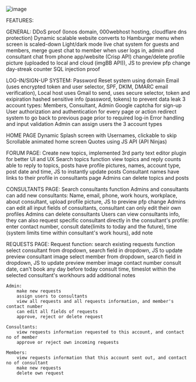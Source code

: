 ![image](https://github.com/user-attachments/assets/ff0c3f7d-791e-4384-a091-b7d508d4d0d0)


FEATURES:

GENERAL: 
    DDoS proof (Ionos domain, 000webhost hosting, cloudflare dns protection)
    Dynamic scalable website
    converts to Hamburger menu when screen is scaled-down
    Light/dark mode
    live chat system for guests and members, merge guest chat to member when user logs in, admin and consultant chat from phone app/website (Crisp API)
    change/delete profile picture (uploaded to local and cloud (imgBB API)), JS to preview pfp change
    day-streak counter
    SQL injection proof

LOG-IN/SIGN-UP SYSTEM:
    Password Reset system using domain Email (uses encrypted token and user selector, SPF, DKIM, DMARC email verification), Local host uses Gmail to send, uses secure selector, token and exipiration
    hashed sensitive info (password, tokens) to prevent data leak
    3 account types: Members, Consultant, Admin
    Google captcha for sign-up
    User authorization and authentication for every page or action
    redirect system to go back to previous page prior to required log-in
    Error handling and input validation
    Admin can assign users the 3 account types

HOME PAGE
    Dynamic Splash screen with Usernames, clickable to skip
    Scrollable animated home screen
    Quotes using JS API (API Ninjas)

FORUM PAGE:
    Create new topics, implemented 3rd party text editor plugin for better UI and UX
    Search topics function
    view topics and reply counts
    able to reply to topics, posts have profile pictures, names, account type, post date and time, JS to instantly update posts
    Consultant names have links to their profile in consultants page
    Admins can delete topics and posts

CONSULTANTS PAGE:
    Search consultants function 
    Admins and consultants can add new consultants: Name, email, phone, work hours, workplace, about consultant, upload profile picture, JS to preview pfp change
    Admins can edit all input fields of consultants, consultant can only edit their own profiles
    Admins can delete consultants
    Users can view consultants info, they can also request specific consultant directly in the consultant's profile: enter contact number, consult date(limits to today and the future), time (system limits time within consultant's work hours), add note


REQUESTS PAGE:
    Request function: 
        search existing requests function
        select consultant from dropdown, search field in dropdown, JS to update preview consultant image
        select member from dropdown, search field in dropdown, JS to update preview member image
        contact number
        consult date, can't book any day before today
        consult time, timeslot within the selected consultant's workhours
        add additional notes

    Admin: 
        make new requests
        assign users to consultants
        view all requests and all requests information, and member's contact number
        can edit all fields of requests
        approve, reject or delete request

    Consultants:
        view requests information requested to this account, and contact no of member
        approve or reject own incoming requests

    Members: 
        view requests information that this account sent out, and contact no of consultant
        make new requests
        delete own request
